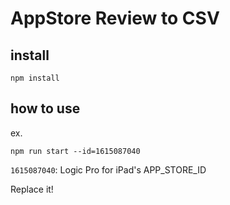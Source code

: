 # AppStore Review to CSV

## install

```
npm install
```

## how to use

ex.

```
npm run start --id=1615087040
```

`1615087040`: Logic Pro for iPad's APP_STORE_ID

Replace it!